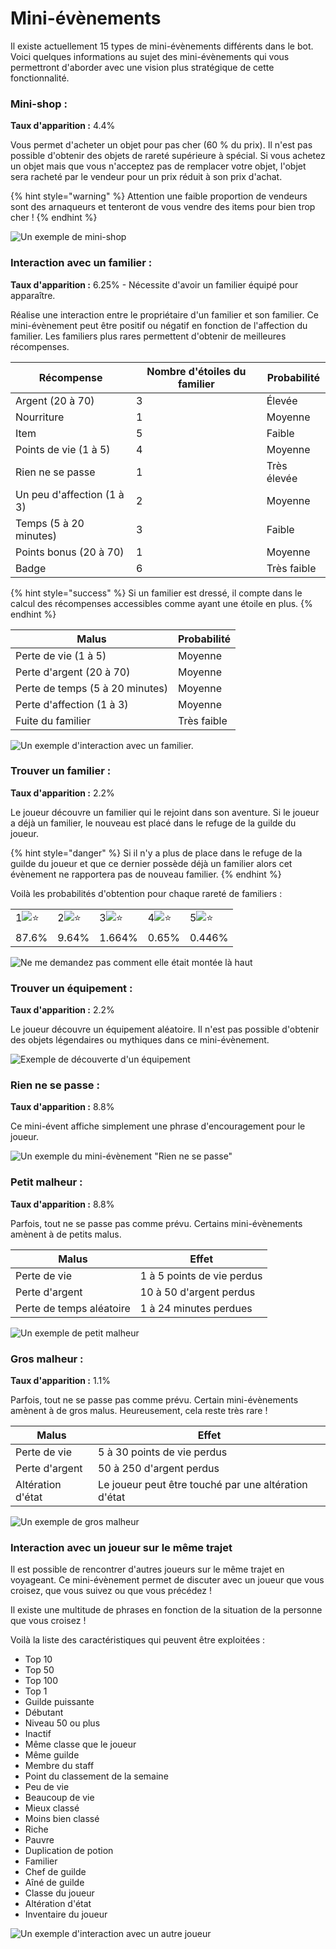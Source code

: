 # Mini-évènements

Il existe actuellement 15 types de mini-évènements différents dans le bot. Voici quelques informations au sujet des mini-évènements qui vous permettront d'aborder avec une vision plus stratégique de cette fonctionnalité.

### Mini-shop :

**Taux d'apparition :** 4.4%

Vous permet d'acheter un objet pour pas cher (60 % du prix). Il n'est pas possible d'obtenir des objets de rareté supérieure à spécial. Si vous achetez un objet mais que vous n'acceptez pas de remplacer votre objet, l'objet sera racheté par le vendeur pour un prix réduit à son prix d'achat.

{% hint style="warning" %}
Attention une faible proportion de vendeurs sont des arnaqueurs et tenteront de vous vendre des items pour bien trop cher !
{% endhint %}

![Un exemple de mini-shop](<../.gitbook/assets/image (44).png>)

### Interaction avec un familier :

**Taux d'apparition :** 6.25% - Nécessite d'avoir un familier équipé pour apparaître.

Réalise une interaction entre le propriétaire d'un familier et son familier. Ce mini-évènement peut être positif ou négatif en fonction de l'affection du familier. Les familiers plus rares permettent d'obtenir de meilleures récompenses.

| Récompense                 | Nombre d'étoiles du familier | Probabilité |
| -------------------------- | ---------------------------- | ----------- |
| Argent (20 à 70)           | 3                            | Élevée      |
| Nourriture                 | 1                            | Moyenne     |
| Item                       | 5                            | Faible      |
| Points de vie (1 à 5)      | 4                            | Moyenne     |
| Rien ne se passe           | 1                            | Très élevée |
| Un peu d'affection (1 à 3) | 2                            | Moyenne     |
| Temps (5 à 20 minutes)     | 3                            | Faible      |
| Points bonus (20 à 70)     | 1                            | Moyenne     |
| Badge                      | 6                            | Très faible |

{% hint style="success" %}
Si un familier est dressé, il compte dans le calcul des récompenses accessibles comme ayant une étoile en plus.
{% endhint %}

| Malus                           | Probabilité |
| ------------------------------- | ----------- |
| Perte de vie (1 à 5)            | Moyenne     |
| Perte d'argent (20 à 70)        | Moyenne     |
| Perte de temps (5 à 20 minutes) | Moyenne     |
| Perte d'affection (1 à 3)       | Moyenne     |
| Fuite du familier               | Très faible |

![Un exemple d'interaction avec un familier.](<../.gitbook/assets/image (45).png>)

### Trouver un familier :

**Taux d'apparition :** 2.2%

Le joueur découvre un familier qui le rejoint dans son aventure. Si le joueur a déjà un familier, le nouveau est placé dans le refuge de la guilde du joueur.

{% hint style="danger" %}
Si il n'y a plus de place dans le refuge de la guilde du joueur et que ce dernier possède déjà un familier alors cet évènement ne rapportera pas de nouveau familier.
{% endhint %}

Voilà les probabilités d'obtention pour chaque rareté de familiers :

|                                                                             |                                                                             |                                                                             |                                                                             |                                                                             |
| --------------------------------------------------------------------------- | --------------------------------------------------------------------------- | --------------------------------------------------------------------------- | --------------------------------------------------------------------------- | --------------------------------------------------------------------------- |
| 1![:star:](https://discord.com/assets/141d49436743034a59dec6bd5618675d.svg) | 2![:star:](https://discord.com/assets/141d49436743034a59dec6bd5618675d.svg) | 3![:star:](https://discord.com/assets/141d49436743034a59dec6bd5618675d.svg) | 4![:star:](https://discord.com/assets/141d49436743034a59dec6bd5618675d.svg) | 5![:star:](https://discord.com/assets/141d49436743034a59dec6bd5618675d.svg) |
| 87.6%                                                                       | 9.64%                                                                       | 1.664%                                                                      | 0.65%                                                                       | 0.446%                                                                      |

![Ne me demandez pas comment elle était montée là haut](<../.gitbook/assets/image (52).png>)

### Trouver un équipement :

**Taux d'apparition :** 2.2%

Le joueur découvre un équipement aléatoire. Il n'est pas possible d'obtenir des objets légendaires ou mythiques dans ce mini-évènement.

![Exemple de découverte d'un équipement](<../.gitbook/assets/image (53).png>)

### Rien ne se passe :

**Taux d'apparition :** 8.8%

Ce mini-évent affiche simplement une phrase d'encouragement pour le joueur.

![Un exemple du mini-évènement "Rien ne se passe"](<../.gitbook/assets/image (55).png>)

### Petit malheur :

**Taux d'apparition :** 8.8%

Parfois, tout ne se passe pas comme prévu. Certains mini-évènements amènent à de petits malus.

| Malus                    | Effet                      |
| ------------------------ | -------------------------- |
| Perte de vie             | 1 à 5 points de vie perdus |
| Perte d'argent           | 10 à 50 d'argent perdus    |
| Perte de temps aléatoire | 1 à 24 minutes perdues     |

![Un exemple de petit malheur](<../.gitbook/assets/image (56).png>)

### Gros malheur :

**Taux d'apparition :** 1.1%

Parfois, tout ne se passe pas comme prévu. Certain mini-évènements amènent à de gros malus. Heureusement, cela reste très rare !

| Malus             | Effet                                                |
| ----------------- | ---------------------------------------------------- |
| Perte de vie      | 5 à 30 points de vie perdus                          |
| Perte d'argent    | 50 à 250 d'argent perdus                             |
| Altération d'état | Le joueur peut être touché par une altération d'état |

![Un exemple de gros malheur](<../.gitbook/assets/image (57).png>)

### Interaction avec un joueur sur le même trajet

Il est possible de rencontrer d'autres joueurs sur le même trajet en voyageant. Ce mini-évènement permet de discuter avec un joueur que vous croisez, que vous suivez ou que vous précédez !

Il existe une multitude de phrases en fonction de la situation de la personne que vous croisez !

Voilà la liste des caractéristiques qui peuvent être exploitées :

* Top 10
* Top 50
* Top 100
* Top 1
* Guilde puissante
* Débutant
* Niveau 50 ou plus
* Inactif
* Même classe que le joueur
* Même guilde
* Membre du staff
* Point du classement de la semaine
* Peu de vie
* Beaucoup de vie
* Mieux classé
* Moins bien classé
* Riche
* Pauvre
* Duplication de potion
* Familier
* Chef de guilde
* Aîné de guilde
* Classe du joueur
* Altération d'état
* Inventaire du joueur

![Un exemple d'interaction avec un autre joueur](<../.gitbook/assets/image (58).png>)
